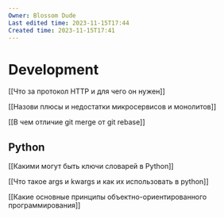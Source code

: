 ```yaml
---
Owner: Blossom Dude
Last edited time: 2023-11-15T17:44
Created time: 2023-11-15T17:41
---
```

# Development

[[Что за протокол HTTP и для чего он нужен]]

[[Назови плюсы и недостатки микросервисов и монолитов]]

[[В чем отличие git merge от git rebase]]

## Python

[[Какими могут быть ключи словарей в Python]]

[[Что такое args и kwargs и как их использовать в python]]

[[Какие основные принципы объектно-ориентированного программирования]]